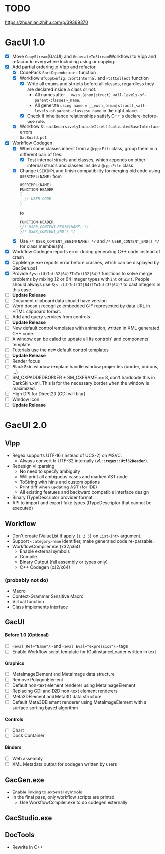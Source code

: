 # TODO

https://zhuanlan.zhihu.com/p/39369370

# GacUI 1.0

- [x] Move `CopyStream`(GacUI) and `GenerateToStream`(Workflow) to Vlpp and refactor in everywhere including using or copying.
- [x] Add partial ordering to Vlpp and refactor
  - [x] CodePack `SortDependencies` function
  - [x] Workflow `WfCppConfig::SortInternal` and `PostCollect` function
    - [x] Write all enums and structs before all classes, regardless they are declared inside a class or not.
      - All names after `__vwsn_(enum|struct)_<all-levels-of-parent-classes>_name`.
      - All generate `using name = __vwsn_(enum|struct)_<all-levels-of-parent-classes>_name` in the right place.
    - [x] Check if inheritance relationships satisfy C++'s declare-before-use rule.
  - [x] Workflow `StructRecursivelyIncludeItself` `DuplicatedBaseInterface` errors
  - [ ] `GacBuild.ps1`
- [x] Workflow Codegen
  - [x] When some classes inherit from a `@cpp:File` class, group them in a different pair of files.
    - [x] Test internal structs and classes, which depends on other internal structs and classes inside a `@cpp:File` class.
  - [x] Change `USERIMPL` and finish compatibility for merging old code using `USERIMPL(NAME)` from
    ```c++
    USERIMPL(NAME)
    FUNCTION-HEADER
    {
      // USER CODE
    }
    ```
    to
    ```c++
    FUNCTION-HEADER
    {/* USER_CONTENT_BEGIN(NAME) */
    }/* USER_CONTENT_END() */
    ```
  - [x] Use `/* USER_CONTENT_BEGIN(NAME) */` and `/* USER_CONTENT_END() */` for class members(h).
- [x] Workflow Codegen reports error during generating C++ code instead of crash
- [x] CppMerge.exe reports error before crashes, which can be displayed by GacGen.ps1
- [x] Provide `Sys::(U)Int(32|64)?ToInt(32|64)?` functions to solve merge problems by mixing 32 or 64 integer types with `int` or `uint`. People should always use `Sys::(U)Int(32|64)?ToInt(32|64)?` to cast integers in this case.
- [ ] **Update Release**
- [ ] Document clipboard data should have version
- [ ] Word doesn't recognize embedded GIF represented by data URL in HTML clipboard format.
- [ ] Add and query services from controls
- [ ] **Update Release**
- [ ] New default control templates with animation, written in XML generated C++ code.
- [ ] A window can be called to update all its controls' and components' template
- [ ] Tutorials use the new default control templates
- [ ] **Update Release**
- [ ] Render focus
- [ ] BlackSkin window template handle window properties (border, buttons, ...)
- [ ] SM_CXPADDEDBORDER + SM_CXFRAME == 8, don't hardcode this in DarkSkin.xml. This is for the necessary border when the window is maximized.
- [ ] High DPI for Direct2D (GDI will blur)
- [ ] Window Icon
- [ ] **Update Release**

# GacUI 2.0

## Vlpp

* Regex supports UTF-16 (instead of UCS-2) on MSVC.
  * Always convert to UTF-32 internally (**`vl::regex::Utf32Reader`**).
* Redesign vl::parsing.
  * No need to specify ambiguity
  * Will print all ambiguous cases and marked AST node
  * ToString with hints and custom options
  * Print diff when updating AST (for IDE)
  * All existing features and backward compatible interface design
* Binary ITypeDescriptor provider format.
* API to import and export fake types (ITypeDescriptor that cannot be executed)

## Workflow

* Don't create IValueList if apply `{1 2 3}` on `List<int>` argument.
* Support `<category>name` identifier, make generated code re-parsable.
* WorkflowCompiler.exe (x32/x64)
  * Enable external symbols
  * Compile
  * Binary Output (full assembly or types only)
  * C++ Codegen (x32/x64)

### (probably not do)

* Macro
* Context-Grammar Sensitive Macro
* Virtual function
* Class implements interface

## GacUI

#### Before 1.0 (Optional)
- [ ] `<eval Ref="Name"/>` and `<eval Eval="expression"/>` tags
- [ ] Enable Workflow script template for IGuiInstanceLoader written in text

#### Graphics
- [ ] MetaImageElement and MetaImage data structure
- [ ] Remove PolygonElement
- [ ] Default non-text element renderer using MetaImageElement
- [ ] Replacing GDI and D2D non-text element renderers
- [ ] Meta3DElement and Meta3D data structure
- [ ] Default Meta3DElement renderer using MetaImageElement with a surface sorting based algorithm

#### Controls
- [ ] Chart
- [ ] Dock Container

#### Binders
- [ ] Web assembly
- [ ] XML Metadata output for codegen written by users

## GacGen.exe

* Enable linking to external symbols
* In the final pass, only workflow scripts are printed
  * Use WorkflowCompiler.exe to do codegen externally

## GacStudio.exe

## DocTools

* Rewrite in C++
